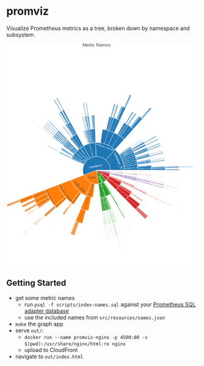 # promviz

Visualize Prometheus metrics as a tree, broken down by namespace and subsystem.

![example sunburst diagram of weighted metrics](docs/example.png)

## Getting Started

- get some metric names
  - run `psql -f scripts/index-names.sql` against your [Prometheus SQL adapter database](https://github.com/ssube/prometheus-sql-adapter)
  - use the included names from `src/resources/names.json`
- `make` the graph app
- serve `out/`:
  - `docker run --name promviz-nginx -p 4500:80 -v $(pwd):/usr/share/nginx/html:ro nginx`
  - upload to CloudFront
- navigate to `out/index.html`
